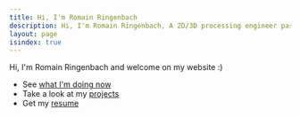 ```yaml
---
title: Hi, I'm Romain Ringenbach
description: Hi, I'm Romain Ringenbach, A 2D/3D processing engineer passionate about video game development.
layout: page
isindex: true
---
```


Hi, I'm Romain Ringenbach and welcome on my website :)

- See [what I'm doing now](/now)
- Take a look at my [projects](/projects)
- Get my [resume](/resume)
